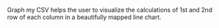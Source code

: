 Graph my CSV helps the user to visualize the calculations of 1st
and 2nd row of each column in a beautifully mapped line chart.